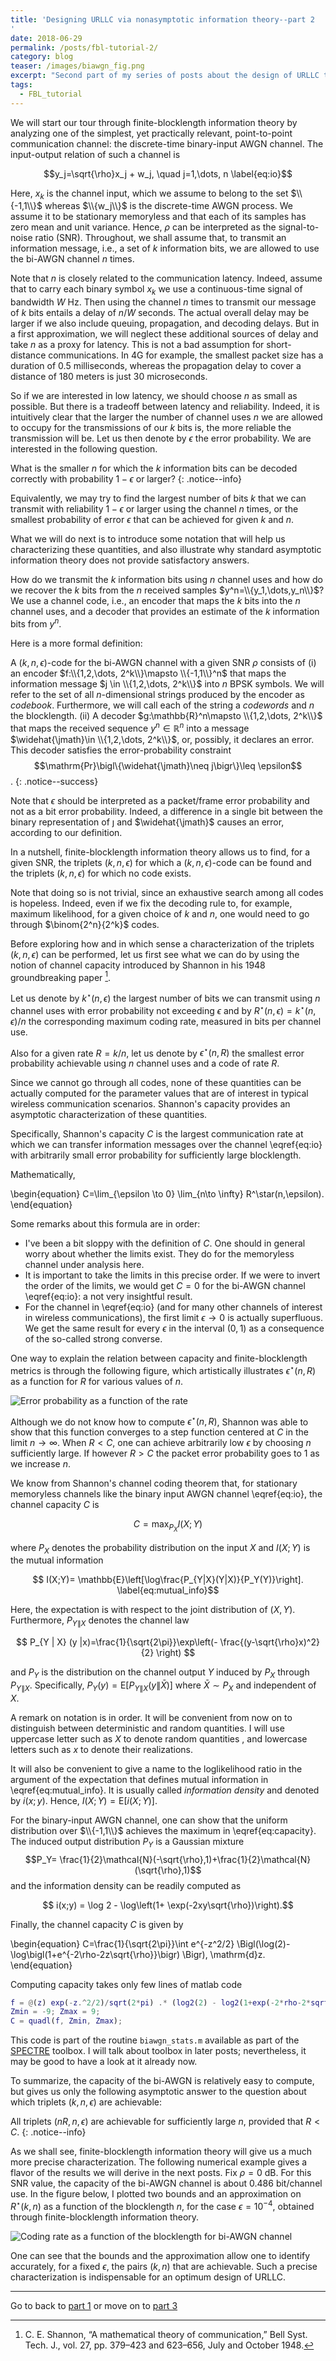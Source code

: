 ```yaml
---
title: 'Designing URLLC via nonasymptotic information theory--part 2
'
date: 2018-06-29
permalink: /posts/fbl-tutorial-2/
category: blog
teaser: /images/biawgn_fig.png
excerpt: "Second part of my series of posts about the design of URLLC through finite-blocklength information theory: the binary-input AWGN channel and its fundamental limits."
tags:
  - FBL_tutorial
---
```

We will start our tour through finite-blocklength information theory by analyzing one of the simplest, yet practically relevant, point-to-point communication channel: the discrete-time binary-input AWGN channel.
The input-output relation of such a channel is

$$y_j=\sqrt{\rho}x_j + w_j, \quad j=1,\dots, n \label{eq:io}$$

Here, $x_k$ is the channel input, which we assume to belong to the set $\\{-1,1\\}$ whereas $\\{w_j\\}$ is the discrete-time AWGN process. We assume it to be stationary memoryless and that each of its samples has zero mean and unit variance. Hence, $\rho$ can be interpreted as the signal-to-noise ratio (SNR). Throughout, we shall assume that, to transmit an information message, i.e., a set of $k$ information bits, we are allowed to use the bi-AWGN channel $n$ times. 

Note that $n$ is closely related to the communication latency. Indeed, assume that to carry each binary symbol $x_k$ we use a continuous-time signal of bandwidth $W$ Hz. Then using the channel $n$ times to transmit our message of $k$ bits entails a delay of $n/W$ seconds. The actual overall delay may be larger if we also include queuing, propagation, and decoding delays. But in a first approximation, we will neglect these additional sources of delay and take $n$ as a  proxy for latency. This is not a bad assumption for short-distance communications. In 4G for example, the smallest packet size has a duration of 0.5 milliseconds, whereas the propagation delay to cover a distance of 180 meters is just 30 microseconds.


So if we are interested in low latency, we should choose $n$ as small as possible.  But there is a tradeoff between latency and reliability. Indeed, it is intuitively clear that the larger the number of channel uses $n$ we are allowed  to occupy for the transmissions of our $k$ bits is, the more reliable the transmission will be. Let us then denote by $\epsilon$ the error probability. We are interested in the following question. 


What is the smaller $n$ for which the $k$ information bits can be decoded correctly with probability $1-\epsilon$ or larger?
{: .notice--info}

Equivalently, we may try to find the largest number of bits $k$ that we can transmit  with reliability $1-\epsilon$ or larger using the channel $n$ times, or the smallest probability of error $\epsilon$ that can be achieved for given $k$ and $n$. 

What we will do next is to introduce some notation that will help us characterizing these quantities, and also illustrate why standard asymptotic information theory does not provide satisfactory answers. 

How do we transmit the $k$ information bits using $n$ channel uses and how do we recover the $k$ bits from the $n$ received samples $y^n=\\{y_1,\dots,y_n\\}$? We use a channel code, i.e., an encoder that maps the $k$ bits into the $n$ channel uses, and a decoder that provides an estimate of the $k$ information bits from $y^n$. 

Here is a more formal definition:

<!--TODO: Could include a figure of the enc-dec-->

A $(k,n,\epsilon)$-code for the bi-AWGN channel with a given SNR $\rho$ consists of (i)
an encoder $f:\\{1,2,\dots, 2^k\\}\mapsto \\{-1,1\\}^n$ that maps the information message $j \in \\{1,2,\dots, 2^k\\}$ into $n$ BPSK symbols. We will refer to the set of all $n$-dimensional strings produced by the encoder as *codebook*. Furthermore, we will call each of the string a *codewords* and $n$ the blocklength.
(ii) A decoder $g:\mathbb{R}^n\mapsto  \\{1,2,\dots, 2^k\\}$ that maps the received sequence $y^n \in \mathbb{R}^n$ into a message $\widehat{\jmath}\in \\{1,2,\dots, 2^k\\}$, or, possibly, it declares an error.
   This decoder satisfies the error-probability constraint
  $$\mathrm{Pr}\bigl\{\widehat{\jmath}\neq j\bigr\}\leq \epsilon$$.
{: .notice--success}

Note that $\epsilon$ should be interpreted as a packet/frame error probability and not as a bit error probability. Indeed, a difference in a single bit between the binary representation of $\jmath$ and $\widehat{\jmath}$ causes an error, according to our definition. 

In a nutshell, finite-blocklength information theory allows us to find, for a given SNR, the triplets $(k,n,\epsilon)$  for which a 
$(k,n,\epsilon)$-code can be found and the triplets $(k,n,\epsilon)$ for which no code exists.

Note that doing so is not trivial, since an exhaustive search among all codes is hopeless. Indeed, even if we fix the decoding rule to, for example, maximum likelihood, for a given choice of $k$ and $n$, one would need to go through $\binom{2^n}{2^k}$ codes.

Before exploring how and in which sense a characterization of  the triplets $(k,n,\epsilon)$ can be performed, let us first see what we can do by using the notion of channel capacity introduced by Shannon in his 1948 groundbreaking paper [^1].

Let us denote by $k^\star(n,\epsilon)$ the largest number of bits we can transmit using $n$ channel uses with error probability not exceeding $\epsilon$ and by $R^\star(n,\epsilon)=k^\star(n,\epsilon)/n$ the corresponding maximum coding rate, measured in bits per channel use.

Also for a given rate $R=k/n$, let us denote by $\epsilon^\star(n,R)$  the smallest error probability achievable using $n$ channel uses and a code of rate $R$. 

Since we cannot go through all codes, none of these quantities can be actually computed  for the parameter values that are of interest in typical wireless communication scenarios. Shannon's capacity provides an asymptotic characterization of these quantities.

Specifically, Shannon's capacity $C$ is the largest communication rate at which we can transfer information messages over the channel \eqref{eq:io} with arbitrarily small error probability for sufficiently large blocklength.


Mathematically,

\begin{equation}
	C=\lim_{\epsilon \to 0} \lim_{n\to \infty} R^\star(n,\epsilon). 
\end{equation}

Some remarks about this formula  are in order: 
- I've been a bit sloppy with the definition of $C$. One should in general worry about whether the limits exist. They do for the memoryless channel under analysis here.
- It is important to take the limits in this precise order. If we were to invert the order of the limits, we would get $C=0$ for the bi-AWGN channel \eqref{eq:io}: a not very insightful result.
- For the channel in \eqref{eq:io} (and for many other channels of interest in wireless communications), the first limit $\epsilon\to 0$ is actually superfluous. We get the same result for every $\epsilon$ in the interval $(0,1)$ as a consequence of the so-called strong converse.

One way to explain the relation between capacity and finite-blocklength metrics is through the following figure, which artistically illustrates $\epsilon^\star(n,R)$ as a function for $R$ for various values of $n$. 

![Error probability as a function of the rate](/images/fbl_intro.png)

Although we do not know how to compute $\epsilon^\star(n,R)$, Shannon was able to show that this function converges to a step function centered at $C$ in the limit $n\to\infty$. When $R<C$, one can achieve arbitrarily low $\epsilon$ by choosing $n$ sufficiently large. If however $R>C$ the packet error probability goes to $1$ as we increase $n$.

We know from Shannon's channel coding theorem that, for stationary memoryless channels like the binary input AWGN channel \eqref{eq:io}, the channel capacity $C$ is 

$$C=\max_{P_X} I(X;Y) \label{eq:capacity}$$

where $P_X$ denotes the probability distribution on the input $X$ and $I(X;Y)$ is the mutual information

$$ I(X;Y)= \mathbb{E}\left[\log\frac{P_{Y|X}(Y|X)}{P_Y(Y)}\right]. \label{eq:mutual_info}$$

Here, the expectation is with respect to the joint distribution of $(X,Y)$. Furthermore, $P_{Y \|X}$ denotes the channel law

$$ P_{Y | X} (y |x)=\frac{1}{\sqrt{2\pi}}\exp\left(- \frac{(y-\sqrt{\rho}x)^2}{2} \right) $$

and $P_Y$ is the distribution on the channel output $Y$ induced by $P_X$ through $P_{Y \| X}$. Specifically, $P_Y(y)=\mathrm{E}\left[P_{Y\|X}(y\|\bar{X})\right]$ where $\bar{X}\sim P_X$ and independent of $X$.

A remark on notation is in order. It will be convenient from now on to distinguish between deterministic and random quantities. I will use uppercase letter such as $X$ to denote random quantities , and lowercase letters such as $x$ to denote their realizations.

It will also be convenient to give a name to the loglikelihood ratio in the argument of the expectation that defines mutual information in \eqref{eq:mutual_info}. It is usually called *information density* and denoted  by $i(x;y)$.
Hence, $I(X;Y)=\mathrm{E}[i(X;Y)]$.



For the binary-input AWGN channel, one can show that the uniform distribution over $\\{-1,1\\}$ achieves the maximum in \eqref{eq:capacity}. The induced output distribution $P_Y$ is a Gaussian mixture $$P_Y= \frac{1}{2}\mathcal{N}(-\sqrt{\rho},1)+\frac{1}{2}\mathcal{N}(\sqrt{\rho},1)$$ and the information density can be readily computed as

$$ i(x;y) = \log 2 - \log\left(1+ \exp(-2xy\sqrt{\rho})\right).$$

Finally, the channel capacity $C$ is given by

\begin{equation}
  C=\frac{1}{\sqrt{2\pi}}\int e^{-z^2/2} \Bigl(\log(2)-\log\bigl(1+e^{-2\rho-2z\sqrt{\rho}}\bigr) \Bigr)\, 
  \mathrm{d}z.
\end{equation}

Computing capacity takes only few lines of matlab code 

```matlab
f = @(z) exp(-z.^2/2)/sqrt(2*pi) .* (log2(2) - log2(1+exp(-2*rho-2*sqrt(rho)*z)));
Zmin = -9; Zmax = 9;
C = quadl(f, Zmin, Zmax);
```
This code is part of the routine ```biawgn_stats.m``` available as part of the [SPECTRE](https://github.com/yp-mit/spectre) toolbox. I will talk about toolbox in later posts; nevertheless, it may be good to have a look at it already now.

To summarize, the capacity of the bi-AWGN is relatively easy to compute, but gives us only the following asymptotic answer to the question about which triplets $(k,n,\epsilon)$ are achievable: 

All triplets $(nR,n,\epsilon)$ are achievable for sufficiently large $n$, provided that $R<C$. 
{: .notice--info}

As we shall see, finite-blocklength information theory will give us a much more precise characterization. 
The following numerical example gives a flavor of the results we will derive in the next posts. Fix $\rho=0$ dB. For this SNR value, the capacity of the bi-AWGN channel is about $0.486$ bit/channel use.
In the figure below, I plotted two bounds and an approximation on $R^\star(k,n)$ as a function of the blocklength $n$, for the case $\epsilon=10^{-4}$, obtained through finite-blocklength information theory.

 
![Coding rate as a function of the blocklength for bi-AWGN channel](/images/biawgn_fig.png)

One can see that the bounds and the approximation allow one to identify accurately, for a fixed $\epsilon$, the pairs $(k,n)$ that are achievable. Such a precise characterization is indispensable for an optimum design of URLLC.






***
Go to  back to [part 1](/posts/fbl-tutorial-1/)
or move on to [part 3](/posts/fbl-tutorial-3/)

[^1]: C. E. Shannon, “A mathematical theory of communication,” Bell Syst. Tech. J., vol. 27, pp. 379–423 and 623–656, July and October 1948.


